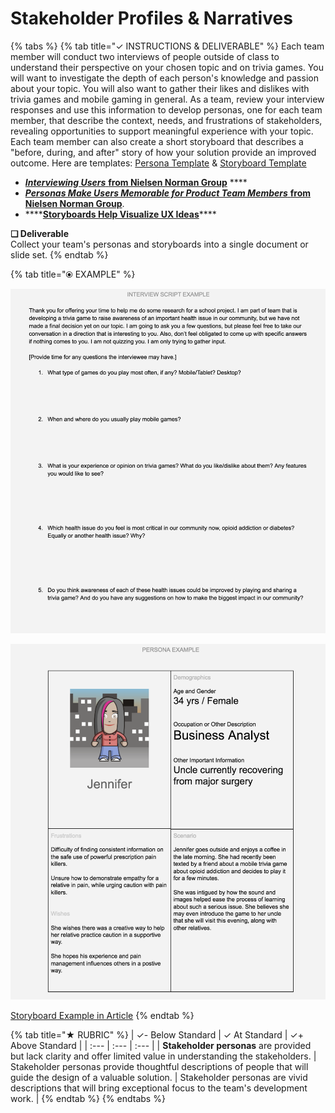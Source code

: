 # Stakeholder Profiles & Narratives

{% tabs %}
{% tab title="✓  INSTRUCTIONS & DELIVERABLE" %}
Each team member will conduct two interviews of people outside of class to understand their perspective on your chosen topic and on trivia games. You will want to investigate the depth of each person's knowledge and passion about your topic. You will also want to gather their likes and dislikes with trivia games and mobile gaming in general. As a team, review your interview responses and use this information to develop personas, one for each team member, that describe the context, needs, and frustrations of stakeholders, revealing opportunities to support meaningful experience with your topic. Each team member can also create a short storyboard that describes a "before, during, and after" story of how your solution provide an improved outcome. Here are templates: [Persona Template](https://drive.google.com/open?id=102fkpkthbyqJ8BL3WYQGFdCmyEhbUHwhPHkYhbzszZM) & [Storyboard Template](https://docs.google.com/drawings/d/1Jmm9HhbxFbbBx91FSzXFE9Sm9J9908e-nQq0BGR49BE/edit?usp=sharing)

* [_**Interviewing Users**_ **from Nielsen Norman Group**](https://www.nngroup.com/articles/interviewing-users/) ****
* [_**Personas Make Users Memorable for Product Team Members**_ **from Nielsen Norman Group**](https://www.nngroup.com/articles/persona/).
* \*\*\*\*[**Storyboards Help Visualize UX Ideas**](https://www.nngroup.com/articles/storyboards-visualize-ideas/)\*\*\*\*

**❏ Deliverable**  
Collect your team's personas and storyboards into a single document or slide set.
{% endtab %}

{% tab title="⦿ EXAMPLE" %}


![](../../.gitbook/assets/interviewscriptexample.png)



![](../../.gitbook/assets/personaexample.png)

[Storyboard Example in Article](https://www.nngroup.com/articles/storyboards-visualize-ideas/)
{% endtab %}

{% tab title="★  RUBRIC" %}
| ✓-  Below Standard | ✓  At Standard | ✓+  Above Standard |
| :--- | :--- | :--- |
| **Stakeholder personas** are provided but lack clarity and offer limited value in understanding the stakeholders. | Stakeholder personas provide thoughtful descriptions of people that will guide the design of a valuable solution. | Stakeholder personas are vivid descriptions that will bring exceptional focus to the team's development work.  |
{% endtab %}
{% endtabs %}



